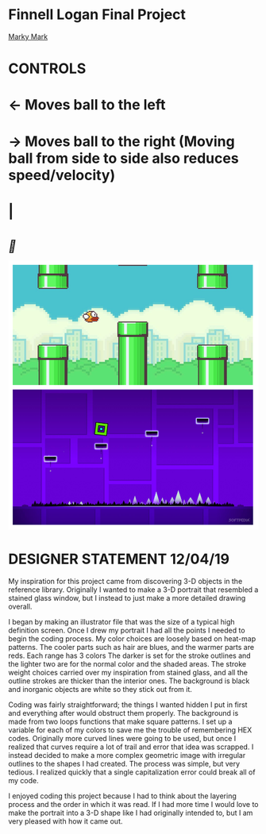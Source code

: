 # Finnell Logan Final Project
[Marky Mark](https://creativecodingart2210fall2019section2.github.io/Finnell_Logan_ART2210/Projects/Final/Final.html)

# CONTROLS
# <- Moves ball to the left
# -> Moves ball to the right (Moving ball from side to side also reduces speed/velocity)
# |
# 
<i style='font-size:24px' class='fas'>&#xf104;</i>



![glass](https://github.com/creativeCodingART2210Fall2019Section2/Finnell_Logan_ART2210/blob/master/Projects/Final/assets/gameref.png)

# DESIGNER STATEMENT 12/04/19

My inspiration for this project came from discovering 3-D objects in the reference library. Originally I wanted to make a 3-D portrait that resembled a stained glass window, but I instead to just make a more detailed drawing overall. 

I began by making an illustrator file that was the size of a typical high definition screen. Once I drew my portrait I had all the points I needed to begin  the coding process. My color choices are loosely based on heat-map patterns. The cooler parts such as hair are blues, and the warmer parts are reds. Each range has 3 colors The darker is set for the stroke outlines and the lighter two are for the normal color and the shaded areas. The stroke weight choices carried over my inspiration from stained glass, and all the outline strokes are thicker than the interior ones. The background is black and inorganic objects are white so they stick out from it. 

Coding was fairly straightforward; the things I wanted hidden I put in first and everything after would obstruct them properly. The background is made from two loops functions that make square patterns. I set up a variable for each of my colors to save me the trouble of remembering HEX codes. Originally more curved lines were going to be used, but once I realized that curves require a lot of trail and error that idea was scrapped. I instead decided to make a more complex geometric image with irregular outlines to the shapes I had created. The process was simple, but very tedious. I realized quickly that a single capitalization error could break all of my code. 

I enjoyed coding this project because I had to think about the layering process and the order in which it was read. If I had more time I would love to make the portrait into a 3-D shape like I had originally intended to, but I am very pleased with how it came out.